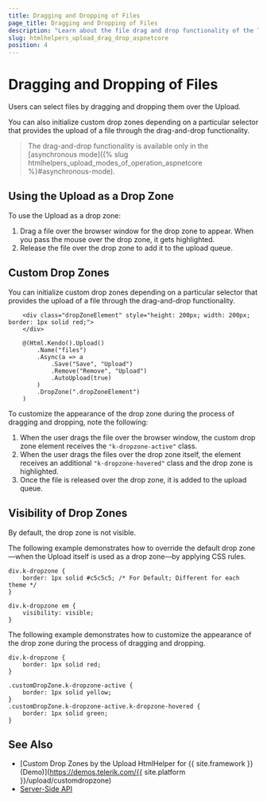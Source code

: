 ```yaml
---
title: Dragging and Dropping of Files
page_title: Dragging and Dropping of Files
description: "Learn about the file drag and drop functionality of the Telerik UI Upload component for {{ site.framework }}."
slug: htmlhelpers_upload_drag_drop_aspnetcore
position: 4
---
```


# Dragging and Dropping of Files

Users can select files by dragging and dropping them over the Upload.

You can also initialize custom drop zones depending on a particular selector that provides the upload of a file through the drag-and-drop functionality.

> The drag-and-drop functionality is available only in the [asynchronous mode]({% slug htmlhelpers_upload_modes_of_operation_aspnetcore %}#asynchronous-mode).

## Using the Upload as a Drop Zone

To use the Upload as a drop zone:

1. Drag a file over the browser window for the drop zone to appear. When you pass the mouse over the drop zone, it gets highlighted.
1. Release the file over the drop zone to add it to the upload queue.

## Custom Drop Zones

You can initialize custom drop zones depending on a particular selector that provides the upload of a file through the drag-and-drop functionality.

```HtmlHelper
    <div class="dropZoneElement" style="height: 200px; width: 200px; border: 1px solid red;">
    </div>

    @(Html.Kendo().Upload()
        .Name("files")
        .Async(a => a
            .Save("Save", "Upload")
            .Remove("Remove", "Upload")
            .AutoUpload(true)
        )
        .DropZone(".dropZoneElement")
    )
```

To customize the appearance of the drop zone during the process of dragging and dropping, note the following:

1. When the user drags the file over the browser window, the custom drop zone element receives the `"k-dropzone-active"` class.
2. When the user drags the files over the drop zone itself, the element receives an additional `"k-dropzone-hovered"` class and the drop zone is highlighted.
3. Once the file is released over the drop zone, it is added to the upload queue.

## Visibility of Drop Zones

By default, the drop zone is not visible.

The following example demonstrates how to override the default drop zone&mdash;when the Upload itself is used as a drop zone&mdash;by applying CSS rules.

    div.k-dropzone {
        border: 1px solid #c5c5c5; /* For Default; Different for each theme */
    }

    div.k-dropzone em {
        visibility: visible;
    }

The following example demonstrates how to customize the appearance of the drop zone during the process of dragging and dropping.

    div.k-dropzone {
        border: 1px solid red;
    }

    .customDropZone.k-dropzone-active {
        border: 1px solid yellow;
    }
    .customDropZone.k-dropzone-active.k-dropzone-hovered {
        border: 1px solid green;
    }

## See Also

* [Custom Drop Zones by the Upload HtmlHelper for {{ site.framework }} (Demo)](https://demos.telerik.com/{{ site.platform }}/upload/customdropzone)
* [Server-Side API](/api/upload)
